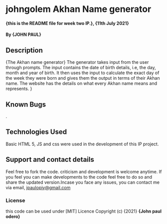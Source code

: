 # johngolem Akhan Name generator
#### {this is the README file for week two  IP.}, {11th July 2021}
#### By **{JOHN PAUL}**
## Description
{The Akhan name generator}
The generator takes input from the user through prompts.
The input contains the date of birth details, i.e, the day, month and year of birth.
It then uses the input to calculate the exact day of the week they were born and gives them the output in terms of their Akhan name.
    The website has the details on what every Akhan name means and represents.
 }
## Known Bugs
. 
## Technologies Used
Basic HTML 5, JS and css were used in the development of this IP project.

## Support and contact details
Feel free to fork the code. criticism and development is welcome anytime. If you feel you can make developments to the code feel free to do so and share the updated version.Incase you face any issues, you can contact me via email, jpaulopiy@gmail.com

### License
this code can be used under [MIT] Licence 
Copyright (c) {2021} **{John paul odero}**